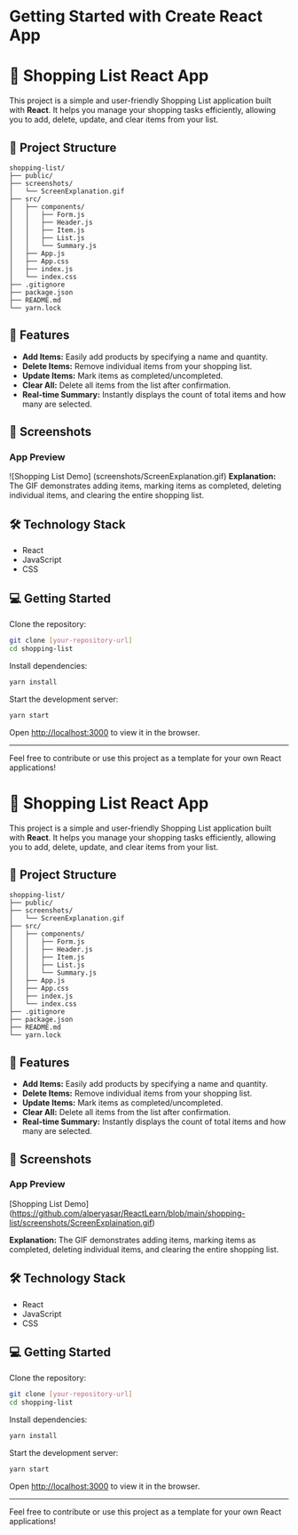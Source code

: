 # Getting Started with Create React App

# 🛒 Shopping List React App

This project is a simple and user-friendly Shopping List application built with **React**. It helps you manage your shopping tasks efficiently, allowing you to add, delete, update, and clear items from your list.

## 📂 Project Structure

```
shopping-list/
├── public/
├── screenshots/
│   └── ScreenExplanation.gif
├── src/
│   ├── components/
│   │   ├── Form.js
│   │   ├── Header.js
│   │   ├── Item.js
│   │   ├── List.js
│   │   └── Summary.js
│   ├── App.js
│   ├── App.css
│   ├── index.js
│   └── index.css
├── .gitignore
├── package.json
├── README.md
└── yarn.lock
```

## 🚀 Features

- **Add Items:** Easily add products by specifying a name and quantity.
- **Delete Items:** Remove individual items from your shopping list.
- **Update Items:** Mark items as completed/uncompleted.
- **Clear All:** Delete all items from the list after confirmation.
- **Real-time Summary:** Instantly displays the count of total items and how many are selected.

## 📸 Screenshots

### App Preview
![Shopping List Demo] (screenshots/ScreenExplanation.gif)
**Explanation:** The GIF demonstrates adding items, marking items as completed, deleting individual items, and clearing the entire shopping list.

## 🛠 Technology Stack

- React
- JavaScript
- CSS

## 💻 Getting Started

Clone the repository:

```bash
git clone [your-repository-url]
cd shopping-list
```

Install dependencies:

```bash
yarn install
```

Start the development server:

```bash
yarn start
```

Open [http://localhost:3000](http://localhost:3000/) to view it in the browser.

---

Feel free to contribute or use this project as a template for your own React applications!

# 🛒 Shopping List React App

This project is a simple and user-friendly Shopping List application built with **React**. It helps you manage your shopping tasks efficiently, allowing you to add, delete, update, and clear items from your list.

## 📂 Project Structure

```
shopping-list/
├── public/
├── screenshots/
│   └── ScreenExplanation.gif
├── src/
│   ├── components/
│   │   ├── Form.js
│   │   ├── Header.js
│   │   ├── Item.js
│   │   ├── List.js
│   │   └── Summary.js
│   ├── App.js
│   ├── App.css
│   ├── index.js
│   └── index.css
├── .gitignore
├── package.json
├── README.md
└── yarn.lock
```

## 🚀 Features

- **Add Items:** Easily add products by specifying a name and quantity.
- **Delete Items:** Remove individual items from your shopping list.
- **Update Items:** Mark items as completed/uncompleted.
- **Clear All:** Delete all items from the list after confirmation.
- **Real-time Summary:** Instantly displays the count of total items and how many are selected.

## 📸 Screenshots

### App Preview

[Shopping List Demo] (https://github.com/alperyasar/ReactLearn/blob/main/shopping-list/screenshots/ScreenExplaination.gif)

**Explanation:** The GIF demonstrates adding items, marking items as completed, deleting individual items, and clearing the entire shopping list.

## 🛠 Technology Stack

- React
- JavaScript
- CSS

## 💻 Getting Started

Clone the repository:

```bash
git clone [your-repository-url]
cd shopping-list
```

Install dependencies:

```bash
yarn install
```

Start the development server:

```bash
yarn start
```

Open [http://localhost:3000](http://localhost:3000/) to view it in the browser.

---

Feel free to contribute or use this project as a template for your own React applications!
